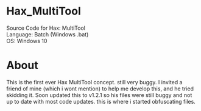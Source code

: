 # Hax_MultiTool
Source Code for Hax: MultiTool<br>
Language: Batch (Windows .bat)<br>
OS: Windows 10<br>


# About
This is the first ever Hax MultiTool concept. still very buggy. I invited a friend of mine (which i wont mention) to help me develop this, and he tried skidding it. Soon updated this to v1.2.1 so his files were still buggy and not up to date with most code updates. this is where i started obfuscating files.
